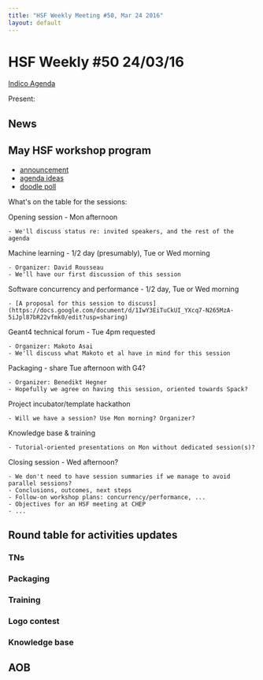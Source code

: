```yaml
---
title: "HSF Weekly Meeting #50, Mar 24 2016"
layout: default
---
```


# HSF Weekly #50 24/03/16

[Indico Agenda](https://indico.cern.ch/event/514104/)

Present: 

## News


## May HSF workshop program

- [announcement](http://hepsoftwarefoundation.org/events/2016/03/04/Workshop.html)
- [agenda ideas](https://docs.google.com/document/d/1IDVf860BB_qujt9EmsuxjO8Kv13sf5WhOtg9DV_4DGM/edit#heading=h.5bohc0jagg57)
- [doodle poll](http://doodle.com/poll/8hpxredhnci2i8xh)

What's on the table for the sessions:

Opening session - Mon afternoon

    - We'll discuss status re: invited speakers, and the rest of the agenda

Machine learning - 1/2 day (presumably), Tue or Wed morning

    - Organizer: David Rousseau
    - We'll have our first discussion of this session

Software concurrency and performance - 1/2 day, Tue or Wed morning

    - [A proposal for this session to discuss](https://docs.google.com/document/d/1IwY3EiTuCkUI_YXcq7-N265MzA-5iJpl87bR22vfmk0/edit?usp=sharing)

Geant4 technical forum - Tue 4pm requested

    - Organizer: Makoto Asai
    - We'll discuss what Makoto et al have in mind for this session

Packaging - share Tue afternoon with G4?

    - Organizer: Benedikt Hegner
    - Hopefully we agree on having this session, oriented towards Spack?

Project incubator/template hackathon

    - Will we have a session? Use Mon morning? Organizer?

Knowledge base & training

    - Tutorial-oriented presentations on Mon without dedicated session(s)? 

Closing session - Wed afternoon?

    - We don't need to have session summaries if we manage to avoid parallel sessions?
    - Conclusions, outcomes, next steps
    - Follow-on workshop plans: concurrency/performance, ...
    - Objectives for an HSF meeting at CHEP
    - ...

## Round table for activities updates

### TNs

### Packaging

### Training 

### Logo contest 

### Knowledge base

## AOB
